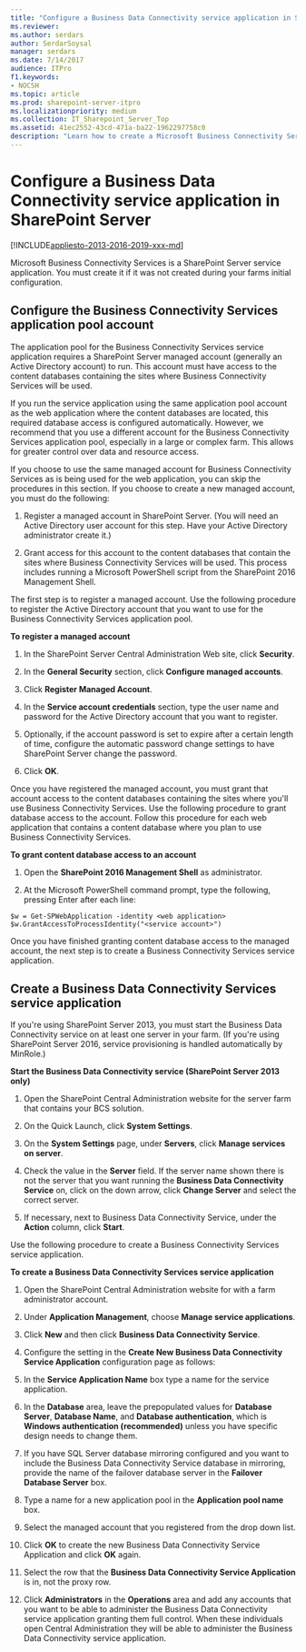 ```yaml
---
title: "Configure a Business Data Connectivity service application in SharePoint Server"
ms.reviewer: 
ms.author: serdars
author: SerdarSoysal
manager: serdars
ms.date: 7/14/2017
audience: ITPro
f1.keywords:
- NOCSH
ms.topic: article
ms.prod: sharepoint-server-itpro
ms.localizationpriority: medium
ms.collection: IT_Sharepoint_Server_Top
ms.assetid: 41ec2552-43cd-471a-ba22-1962297758c0
description: "Learn how to create a Microsoft Business Connectivity Services service application in SharePoint Server."
---
```


# Configure a Business Data Connectivity service application in SharePoint Server

[!INCLUDE[appliesto-2013-2016-2019-xxx-md](../includes/appliesto-2013-2016-2019-xxx-md.md)]
  
Microsoft Business Connectivity Services is a SharePoint Server service application. You must create it if it was not created during your farms initial configuration.
  
## Configure the Business Connectivity Services application pool account
<a name="section1"> </a>

The application pool for the Business Connectivity Services service application requires a SharePoint Server managed account (generally an Active Directory account) to run. This account must have access to the content databases containing the sites where Business Connectivity Services will be used.
  
If you run the service application using the same application pool account as the web application where the content databases are located, this required database access is configured automatically. However, we recommend that you use a different account for the Business Connectivity Services application pool, especially in a large or complex farm. This allows for greater control over data and resource access.
  
If you choose to use the same managed account for Business Connectivity Services as is being used for the web application, you can skip the procedures in this section. If you choose to create a new managed account, you must do the following:
  
1. Register a managed account in SharePoint Server. (You will need an Active Directory user account for this step. Have your Active Directory administrator create it.)
    
2. Grant access for this account to the content databases that contain the sites where Business Connectivity Services will be used. This process includes running a Microsoft PowerShell script from the SharePoint 2016 Management Shell.
    
The first step is to register a managed account. Use the following procedure to register the Active Directory account that you want to use for the Business Connectivity Services application pool.
  
 **To register a managed account**
  
1. In the SharePoint Server Central Administration Web site, click **Security**.
    
2. In the **General Security** section, click **Configure managed accounts**.
    
3. Click **Register Managed Account**.
    
4. In the **Service account credentials** section, type the user name and password for the Active Directory account that you want to register. 
    
5. Optionally, if the account password is set to expire after a certain length of time, configure the automatic password change settings to have SharePoint Server change the password.
    
6. Click **OK**.
    
Once you have registered the managed account, you must grant that account access to the content databases containing the sites where you'll use Business Connectivity Services. Use the following procedure to grant database access to the account. Follow this procedure for each web application that contains a content database where you plan to use Business Connectivity Services.
  
 **To grant content database access to an account**
  
1. Open the **SharePoint 2016 Management Shell** as administrator. 
    
2. At the Microsoft PowerShell command prompt, type the following, pressing Enter after each line:
    
  ```
  $w = Get-SPWebApplication -identity <web application>
  $w.GrantAccessToProcessIdentity("<service account>")
  ```

Once you have finished granting content database access to the managed account, the next step is to create a Business Connectivity Services service application.
  
## Create a Business Data Connectivity Services service application
<a name="section1"> </a>

If you're using SharePoint Server 2013, you must start the Business Data Connectivity service on at least one server in your farm. (If you're using SharePoint Server 2016, service provisioning is handled automatically by MinRole.)
  
 **Start the Business Data Connectivity service (SharePoint Server 2013 only)**
  
1. Open the SharePoint Central Administration website for the server farm that contains your BCS solution.
    
2. On the Quick Launch, click **System Settings**. 
    
3. On the **System Settings** page, under **Servers**, click **Manage services on server**.
    
4. Check the value in the **Server** field. If the server name shown there is not the server that you want running the **Business Data Connectivity Service** on, click on the down arrow, click **Change Server** and select the correct server. 
    
5. If necessary, next to Business Data Connectivity Service, under the **Action** column, click **Start**.
    
Use the following procedure to create a Business Connectivity Services service application.
  
 **To create a Business Data Connectivity Services service application**
  
1. Open the SharePoint Central Administration website for with a farm administrator account.
    
2. Under **Application Management**, choose **Manage service applications**.
    
3. Click **New** and then click **Business Data Connectivity Service**.
    
4. Configure the setting in the **Create New Business Data Connectivity Service Application** configuration page as follows: 
    
1. In the **Service Application Name** box type a name for the service application. 
    
2. In the **Database** area, leave the prepopulated values for **Database Server**, **Database Name**, and **Database authentication**, which is **Windows authentication (recommended)** unless you have specific design needs to change them. 
    
3. If you have SQL Server database mirroring configured and you want to include the Business Data Connectivity Service database in mirroring, provide the name of the failover database server in the **Failover Database Server** box. 
    
4. Type a name for a new application pool in the **Application pool name** box. 
    
5. Select the managed account that you registered from the drop down list.
    
5. Click **OK** to create the new Business Data Connectivity Service Application and click **OK** again. 
    
6. Select the row that the **Business Data Connectivity Service Application** is in, not the proxy row. 
    
7. Click **Administrators** in the **Operations** area and add any accounts that you want to be able to administer the Business Data Connectivity service application granting them full control. When these individuals open Central Administration they will be able to administer the Business Data Connectivity service application. 
    

